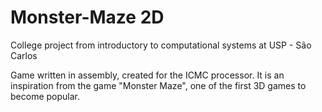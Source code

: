 # Monster-Maze 2D
College project from introductory to computational systems at USP - São Carlos


Game written in assembly, created for the ICMC processor. It is an inspiration from the game "Monster Maze", one of the first 3D games to become popular.
